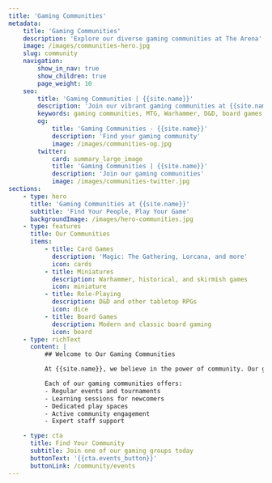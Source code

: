 ```yaml
---
title: 'Gaming Communities'
metadata:
    title: 'Gaming Communities'
    description: 'Explore our diverse gaming communities at The Arena'
    image: /images/communities-hero.jpg
    slug: community
    navigation:
        show_in_nav: true
        show_children: true
        page_weight: 10
    seo:
        title: 'Gaming Communities | {{site.name}}'
        description: 'Join our vibrant gaming communities at {{site.name}}. From Magic: The Gathering to D&D, find your place here.'
        keywords: gaming communities, MTG, Warhammer, D&D, board games, Lorcana, miniature gaming
        og:
            title: 'Gaming Communities - {{site.name}}'
            description: 'Find your gaming community'
            image: /images/communities-og.jpg
        twitter:
            card: summary_large_image
            title: 'Gaming Communities | {{site.name}}'
            description: 'Join our gaming communities'
            image: /images/communities-twitter.jpg
sections:
    - type: hero
      title: 'Gaming Communities at {{site.name}}'
      subtitle: 'Find Your People, Play Your Game'
      backgroundImage: /images/hero-communities.jpg
    - type: features
      title: Our Communities
      items:
          - title: Card Games
            description: 'Magic: The Gathering, Lorcana, and more'
            icon: cards
          - title: Miniatures
            description: Warhammer, historical, and skirmish games
            icon: miniature
          - title: Role-Playing
            description: D&D and other tabletop RPGs
            icon: dice
          - title: Board Games
            description: Modern and classic board gaming
            icon: board
    - type: richText
      content: |
          ## Welcome to Our Gaming Communities

          At {{site.name}}, we believe in the power of community. Our gaming groups are more than just players - they're families of enthusiasts who share a passion for their chosen games. Whether you're a veteran player or just starting out, you'll find a welcoming home in our communities.

          Each of our gaming communities offers:
          - Regular events and tournaments
          - Learning sessions for newcomers
          - Dedicated play spaces
          - Active community engagement
          - Expert staff support

    - type: cta
      title: Find Your Community
      subtitle: Join one of our gaming groups today
      buttonText: '{{cta.events_button}}'
      buttonLink: /community/events
---
```

